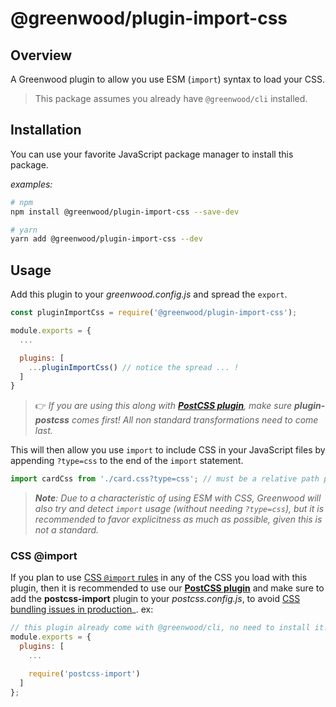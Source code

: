 # @greenwood/plugin-import-css

## Overview
A Greenwood plugin to allow you use ESM (`import`) syntax to load your CSS.

> This package assumes you already have `@greenwood/cli` installed.

## Installation
You can use your favorite JavaScript package manager to install this package.

_examples:_
```bash
# npm
npm install @greenwood/plugin-import-css --save-dev

# yarn
yarn add @greenwood/plugin-import-css --dev
```

## Usage
Add this plugin to your _greenwood.config.js_ and spread the `export`.

```javascript
const pluginImportCss = require('@greenwood/plugin-import-css');

module.exports = {
  ...

  plugins: [
    ...pluginImportCss() // notice the spread ... !
  ]
}
```

> 👉 _If you are using this along with [**PostCSS plugin**](https://github.com/ProjectEvergreen/greenwood/tree/master/packages/plugin-postcss), make sure **plugin-postcss** comes first!  All non standard transformations need to come last._ 


This will then allow you use `import` to include CSS in your JavaScript files by appending `?type=css` to the end of the `import` statement.
```js
import cardCss from './card.css?type=css'; // must be a relative path per ESM spec
```

> _**Note**: Due to a characteristic of using ESM with CSS, Greenwood will also try and detect `import` usage (without needing `?type=css`), but it is recommended to favor explicitness as much as possible, given this is not a standard._

### CSS @import
If you plan to use [CSS `@import` rules](https://developer.mozilla.org/en-US/docs/Web/CSS/@import) in any of the CSS you load with this plugin, then it is recommended to use our [**PostCSS plugin**](https://github.com/ProjectEvergreen/greenwood/tree/master/packages/plugin-postcss) and make sure to add the **postcss-import** plugin to your _postcss.config.js_, to avoid [CSS bundling issues in production](https://github.com/ProjectEvergreen/greenwood/discussions/763)_.  ex:
```js
// this plugin already come with @greenwood/cli, no need to install it!
module.exports = {
  plugins: [
    ...

    require('postcss-import')
  ]
};
```
